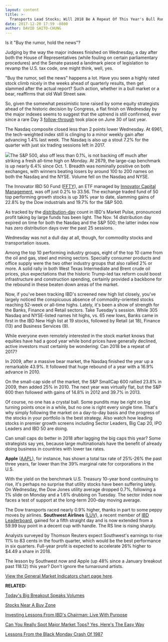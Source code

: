 ```yaml
---
layout: content
title: >-
  Transports Lead Stocks; Will 2018 Be A Repeat Of This Year's Bull Run?
date: 2017-12-20 17:59 -0800
author: DAVID SAITO-CHUNG
---
```






Is it "Buy the rumor, hold the news"?


Judging by the way the major indexes finished on Wednesday, a day after both the House of Representatives (while fouling on certain parliamentary procedures) and the Senate passed a landmark piece of legislation to revamp the U.S. tax code, one might think, well, yes.




 "Buy the rumor, sell the news" happens a lot. Have you seen a highly rated stock climb nicely in the weeks ahead of quarterly results, then get slammed after the actual report? Such action, whether in a bull market or a bear, reaffirms that old Wall Street saw.


So, given the somewhat pessimistic tone raised by some equity strategists ahead of the historic decision by Congress, a flat finish on Wednesday by the major indexes seems to suggest that the uptrend is still confirmed, ever since a rare Day 3 [follow-through](http://www.investors.com/ibd-university/market-timing/market-bottoms/) took place on June 30 of last year.


The Nasdaq composite closed less than 2 points lower Wednesday. At 6961, the tech-weighted index still is clinging to a minor weekly gain after advancing 1.4% last week. The Nasdaq is also up a stout 7.2% for the quarter with just six trading sessions left in 2017.


![](https://www.investors.com/wp-content/uploads/2017/12/MP122017-230x300.png)The S&P 500, also off less than 0.1%, is not backing off much after striking a fresh all-time high on Monday. At 2679, the large-cap benchmark is up nearly 6.4% since Oct. 1. Breadth was nominally positive on both exchanges, with winners beating losers by around 100 to 200 names on both the Nasdaq and the NYSE. Volume fell on the Nasdaq and NYSE.


The Innovator IBD 50 Fund ([FFTY](https://research.investors.com/quote.aspx?symbol=FFTY)), an ETF managed by [Innovator Capital Management](http://www.innovatoretfs.com/etf/?ticker=ffty), was off just 0.2% to 33.56. The exchange traded fund of 50 top performing growth stocks is up 39% year to date, slamming gains of 22.8% by the Dow industrials and 19.7% for the S&P 500.


As tracked by the [distribution-day](http://www.investors.com/ibd-university/market-timing/market-tops/) count in IBD's Market Pulse, pronounced profit taking by large funds has been light. The Nov. 14 distribution day expired on time for both the Nasdaq and the S&P 500; the latter index now has zero distribution days over the past 25 sessions.


Wednesday was not a dull day at all, though, for commodity stocks and transportation issues.


Among the top 10 performing industry groups, eight of the top 10 came from the oil and gas, steel and mining sectors. Specialty consumer products and office supply were the two other industry groups that also rallied 2% or more. A solid rally in both West Texas Intermediate and Brent crude oil prices, plus expectations that the historic Trump-led tax reform could boost infrastructure and construction spending, certainly provided a backbone for the rebound in these beaten down areas of the market.


Now, if you've been tracking IBD's screened new high list closely, you've largely noticed the conspicuous absence of commodity-oriented stocks reaching 52-week or all-time highs. Lately, it's been a show of strength for the Banks, Finance and Retail sectors. Take Tuesday's session. While 305 Nasdaq and NYSE-listed names hit highs, vs. 65 new lows, Banks came in first in the IBD New High list at 19 stocks, followed by Retail (at 18), Finance (13) and Business Services (9).


While everyone even remotely interested in the stock market knows that equities have had a good year while bond prices have generally declined, active investors must certainly be wondering: Can 2018 be a repeat of 2017?


In 2009, after a massive bear market, the Nasdaq finished the year up a remarkable 43.9%. It followed that huge rebound of a year with a 16.9% advance in 2010.


On the small-cap side of the market, the S&P SmallCap 600 rallied 23.8% in 2009, then added 25% in 2010. The next year was virtually flat, but the S&P 600 then followed with gains of 14.8% in 2012 and 39.7% in 2013.


Of course, no one has a crystal ball. Some pundits may be right on big turning points once in a while, but no one is right every single time. That's why simply following the market on a day-to-day basis and the progress of the stocks in your portfolio is the best strategy. Also watch how leading stocks in premier growth screens including Sector Leaders, Big Cap 20, IPO Leaders and IBD 50 are doing.


Can small caps do better in 2018 after lagging the big caps this year? Some strategists say yes, because large multinationals have the benefit of already doing business in countries with lower tax rates.


**Apple** ([AAPL](https://research.investors.com/quote.aspx?symbol=AAPL)), for instance, has shown a total tax rate of 25%-26% the past three years, far lower than the 39% marginal rate for corporations in the U.S.


With the yield on the benchmark U.S. Treasury 10-year bond continuing to rise, it's perhaps no surprise that utility stocks have been suffering lately. On Wednesday, the Dow Jones utility average dropped 0.7%, following a 1% slide on Monday and a 1.6% drubbing on Tuesday. The sector index now faces a test of support at the long-term 200-day moving average.



The Dow transports raced nearly 0.9% higher, thanks in part to some peppy moves by airlines. **Southwest Airlines** ([LUV](https://research.investors.com/quote.aspx?symbol=LUV)), a recent member of [IBD Leaderboard](https://leaderboard.investors.com/Leaderboard/Leaders/default.aspx/Leaderboard/Leaders/default.aspx), gained for a fifth straight day and is now extended from a 59.99 buy point in a decent cup with handle. The RS line is rising sharply.


Analysts surveyed by Thomson Reuters expect Southwest's earnings to rise 11% to 83 cents in the fourth quarter, which would be the best performance in six quarters. Full-year profit is expected to accelerate 26% higher to $4.49 a share in 2018.



The lesson by Southwest now and Apple (up 48% since a January breakout past 118.12) this year? Don't ignore the turnaround artists.


[View the General Market Indicators chart page here](https://www.investors.com/wp-content/uploads/2017/12/IBD2012152601GMI.pdf).


**RELATED:**


[Today's Big Breakout Speaks Volumes](https://www.investors.com/market-trend/stock-market-today/apple-diamondback-energy-breakouts-show-why-volume-key/)


[Stocks Near A Buy Zone](https://www.investors.com/category/stock-lists/stocks-near-a-buy-zone/)


[Investing Lessons From IBD's Chairman: Live With Purpose](https://www.investors.com/news/management/leaders-and-success/bill-oneil-ibd-founder-and-stock-investor-success-tips/)


[Can You Really Spot Major Market Tops? Yes, Here's The Easy Way](https://www.investors.com/how-to-invest/investors-corner/how-do-you-spot-a-major-market-top-easy-look-for-heavy-distribution/)


[Lessons From the Black Monday Crash Of 1987](https://www.investors.com/how-to-invest/investors-corner/could-you-have-spotted-the-1987-stock-market-top-yes-heres-how/)


 




